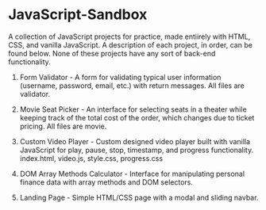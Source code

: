 # JavaScript-Sandbox
A collection of JavaScript projects for practice, made entiirely with HTML, CSS, and vanilla JavaScript. A description of each project, in order, can be found below.
None of these projects have any sort of back-end functionality. 

1. Form Validator - A form for validating typical user information (username, password, email, etc.) with return messages.
                    All files are validator.
                    
2. Movie Seat Picker - An interface for selecting seats in a theater while keeping track of the total cost of the order, which changes due to ticket pricing.
                    All files are movie.

3. Custom Video Player - Custom designed video player built with vanilla JavaScript for play, pause, stop, timestamp, and progress functionality.
                    index.html, video.js, style.css, progress.css
                    
4. DOM Array Methods Calculator - Interface for manipulating personal finance data with array methods and DOM selectors.

5. Landing Page - Simple HTML/CSS page with a modal and sliding navbar.
